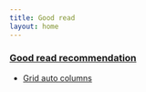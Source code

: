 ```yaml
---
title: Good read
layout: home
---
```


### <u>Good read recommendation</u>

- [Grid auto columns](https://css-tricks.com/almanac/properties/g/grid-template-columns/)
